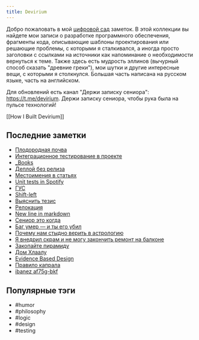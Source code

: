 ```yaml
---
title: Devirium
---
```


Добро пожаловать в мой [цифровой сад](https://maggieappleton.com/garden-history) заметок. В этой коллекции вы найдете мои записи о разработке программного обеспечения, фрагменты кода, описывающие шаблоны проектирования или решающие проблемы, с которыми я сталкивался, а иногда просто заголовки с ссылками на источники как напоминание о необходимости вернуться к теме. Также здесь есть мудрость эллинов (вычурный способ сказать "древние греки"), мои шутки и другие интересные вещи, с которыми я столкнулся. Большая часть написана на русском языке, часть на английском.

Для обновлений есть канал "Держи записку сениора": https://t.me/devirium. Держи записку сениора, чтобы рука была на пульсе технологий!

[[How I Built Devirium]]

## Последние заметки
- [Плодородная почва](2025-08/Плодородная-почва.md)
- [Интеграционное тестирование в проекте](2025/2025-03/Интеграционное-тестирование-в-проекте.md)
- [_Books](_Books.md)
- [Деплой без релиза](2025/2025-07/Деплой-без-релиза.md)
- [Местоимения в статьях](2025/2025-07/Местоимения-в-статьях.md)
- [Unit tests in Spotify](2025/2025-07/Unit-tests-in-Spotify.md)
- [ГУС](2025/2025-07/ГУС.md)
- [Shift-left](2025/2025-07/Shift-left.md)
- [Выяснить тезис](2025/2025-07/Выяснить-тезис.md)
- [Релокация](2025/2025-07/Релокация.md)
- [New line in markdown](2024/2024-07/New-line-in-markdown.md)
- [Сениор это когда](2025/2025-05/Сениор-это-когда.md)
- [Баг умер — и ты его убил](2025/2025-06/Баг-умер-—-и-ты-его-убил.md)
- [Почему нам стыдно верить в астрологию](2025/2025-07/Почему-нам-стыдно-верить-в-астрологию.md)
- [Я внедрил скрам и не могу закончить ремонт на балконе](2025/2025-07/Я-внедрил-скрам-и-не-могу-закончить-ремонт-на-балконе.md)
- [Закопайте пирамиду](2025/2025-06/Закопайте-пирамиду.md)
- [Дом Хлаалу](2025/2025-07/Дом-Хлаалу.md)
- [Evidence Based Design](2025/2025-06/Evidence-Based-Design.md)
- [Правило капрала](2025/2025-06/Правило-капрала.md)
- [ibanez af75g-bkf](2025/2025-06/ibanez-af75g-bkf.md)


## Популярные тэги
- #humor
- #philosophy
- #logic
- #design
- #testing
